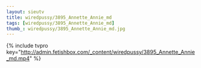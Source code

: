 ```yaml
--- 
layout: sieutv
title: wiredpussy/3895_Annette_Annie_md
tags: [wiredpussy/3895_Annette_Annie_md]
thumb_: wiredpussy/3895_Annette_Annie_md.jpg
---
```

{% include tvpro key="http://admin.fetishbox.com/_content/wiredpussy/3895_Annette_Annie_md.mp4" %} 
